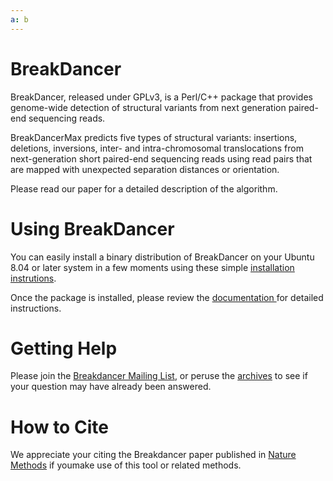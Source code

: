```yaml
---
a: b
---
```

BreakDancer
===========

BreakDancer, released under GPLv3, is a Perl/C++ package that provides genome-wide detection of structural variants from next generation paired-end sequencing reads. 

BreakDancerMax predicts five types of structural variants: insertions, deletions, inversions, inter- and intra-chromosomal translocations from next-generation short paired-end sequencing reads using read pairs that are mapped with unexpected separation distances or orientation.

Please read our paper for a detailed description of the algorithm.

Using BreakDancer
=================

You can easily install a binary distribution of BreakDancer on your Ubuntu 8.04 or later system in a few moments using these simple [installation instrutions](install.html).

Once the package is installed, please review the [documentation ](documentation.html) for detailed instructions.

Getting Help
============

Please join the [Breakdancer Mailing List](https://lists.sourceforge.net/lists/listinfo/breakdancer-help), or peruse the [archives](http://sourceforge.net/mailarchive/forum.php?forum_name=breakdancer-help) to see if your question may have already been answered.

How to Cite
===========

We appreciate your citing the Breakdancer paper published in [Nature Methods](http://www.nature.com/nmeth/journal/v6/n9/abs/nmeth.1363.html) if youmake use of this tool or related methods.
